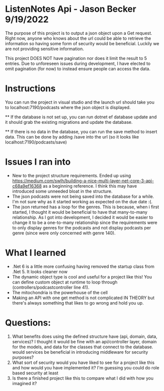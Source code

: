 # ListenNotes Api - Jason Becker 9/19/2022 #

The purpose of this project is to output a json object upon a Get request. Right now, anyone who knows about the url could be able to retrieve the information so having some form of security would be beneficial. Luckily we are not providing sensitive information.

This project DOES NOT have pagination nor does it limit the result to 5 entries. Due to unforeseen issues during development, I have elected to omit pagination (for now) to instead ensure people can access the data.

# Instructions #
You can run the project in visual studio and the launch url should take you to localhost:7190/podcasts where the json object is displayed.

** If the database is not set up, you can run dotnet ef database update and it should grab the existing migrations and update the database.

** If there is no data in the database, you can run the save method to insert data. This can be done by adding /save into the url (so it looks like localhost:7190/podcasts/save)

# Issues I ran into #
- New to the project structure requirements. Ended up using https://medium.com/swlh/building-a-nice-multi-layer-net-core-3-api-c68a9ef16368 as a beginning reference. I think this may have introduced some unneeded bloat in the structure.
- The json podcasts were not being saved into the database for a while. I'm not sure why as it started working as expected on the due date :(.
- The json returned has a loop for the genres. This is because, when i first started, I thought it would be beneficial to have that many-to-many relationship.
  As I got into development, I decided it would be easier to change it to be a one-to-many relationship since the requirements were to only display genres for 
  the podcasts and not display podcasts per genre (since were only concerned with genre 140). 

# What I learned #
- .Net 6 is a little more confusing having removed the startup class from .Net 5. It looks cleaner now
- The dynamic object type is cool and useful for a project like this! You can define custom object at runtime to loop through (controllers/podcastcontroller line 41).
- The mitochondria is the powerhouse of the cell
- Making an API with one get method is not complicated IN THEORY but there's always something that likes to go wrong and hold you up.

# Questions: #
1. What benefits does using the defined structure have (api, domain, data, services)? I thought it would be fine with an api/controller layer, domain for the models, and data for the classes that connect to the database. would services be beneficial in introducing middleware for security purposes?
2. What sort of security would you have liked to see for a project like this and how would you have implemented it? I'm guessing you could do role based security at least
3. Is there a finished project like this to compare what I did with how you imagined it?